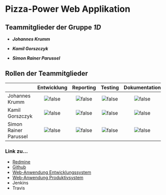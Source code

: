 Pizza-Power Web Applikation
===========================

Teammitglieder der Gruppe ***1D***
----------------------------------
+ ***Johannes Krumm***
- ***Kamil Gorszczyk***
* ***Simon Rainer Parussel***


Rollen der Teammitglieder
-------------------------

|                       | Entwicklung      | Reporting        | Testing      | Dokumentation |
| --------------------- | :-------------: | :-------------: | :-------------: | :-------------: |
| Johannes Krumm        |![false](https://cdn2.iconfinder.com/data/icons/oxygen/22x22/actions/no.png) |![false](https://cdn2.iconfinder.com/data/icons/oxygen/22x22/actions/ok.png) |  ![false](https://cdn2.iconfinder.com/data/icons/oxygen/22x22/actions/ok.png) |  ![false](https://cdn2.iconfinder.com/data/icons/oxygen/22x22/actions/no.png) |
| Kamil Gorszczyk       | ![false](https://cdn2.iconfinder.com/data/icons/oxygen/22x22/actions/ok.png) |  ![false](https://cdn2.iconfinder.com/data/icons/oxygen/22x22/actions/no.png) |  ![false](https://cdn2.iconfinder.com/data/icons/oxygen/22x22/actions/no.png) |![false](https://cdn2.iconfinder.com/data/icons/oxygen/22x22/actions/ok.png) |
| Simon Rainer Parussel |  ![false](https://cdn2.iconfinder.com/data/icons/oxygen/22x22/actions/no.png) |  ![false](https://cdn2.iconfinder.com/data/icons/oxygen/22x22/actions/no.png) |![false](https://cdn2.iconfinder.com/data/icons/oxygen/22x22/actions/ok.png) |![false](https://cdn2.iconfinder.com/data/icons/oxygen/22x22/actions/ok.png) |


### Link zu...

* [Redmine](https://redmine.cs.hm.edu/projects/2017-braun-swe2-ib-1d "Redmine Mainpage der Gruppe 1D")
* [Github](https://github.com/swenib/grp1D-pizza "Github Mainpage der Gruppe 1D")
* [Web-Anwendung Entwicklungssystem](https://pizza1d.herokuapp.com/ "Entwicklungssystem der PizzaPower Seite")
* [Web-Anwendung Produktivsystem](http://pizzapower.tk/ "Produktivsystem der PizzaPower Seite")
* Jenkins
* Travis
